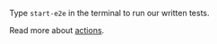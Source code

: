 Type `start-e2e` in the terminal to run our written tests.

Read more about [actions](https://github.com/wix/Detox/blob/master/docs/APIRef.ActionsOnElement.md).
